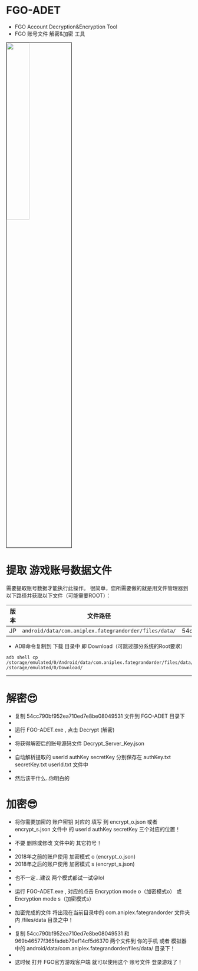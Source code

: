 # FGO-ADET
- FGO Account Decryption&amp;Encryption Tool 
- FGO 账号文件 解密&amp;加密 工具
<img width="35%" style="border: 1px solid black" src="https://i.imgur.com/Bb5iUlu.png">

# 提取 游戏账号数据文件

需要提取账号数据才能执行此操作。
很简单，您所需要做的就是用文件管理器到以下路径并获取以下文件（可能需要ROOT）： 

| 版本 | 文件路径 | 文件名称 |
| --- | --- | --- | 
| JP | `android/data/com.aniplex.fategrandorder/files/data/` | 54cc790bf952ea710ed7e8be08049531 |

- ADB命令复制到 下载 目录中 即 Download（可跳过部分系统的Root要求）
```console
adb shell cp /storage/emulated/0/Android/data/com.aniplex.fategrandorder/files/data/54cc790bf952ea710ed7e8be08049531 /storage/emulated/0/Download/
```  
-----------------

# 解密😍
- 复制 54cc790bf952ea710ed7e8be08049531 文件到 FGO-ADET 目录下
- 
- 运行 FGO-ADET.exe , 点击 Decrypt (解密)
- 
- 将获得解密后的账号源码文件 Decrypt_Server_Key.json
- 
- 自动解析提取的 userId authKey secretKey 分别保存在 authKey.txt secretKey.txt userId.txt 文件中
- 
- 然后该干什么..你明白的


# 加密😎
- 将你需要加密的 账户密钥 对应的 填写 到 encrypt_o.json 或者 encrypt_s.json 文件中 的 userId authKey secretKey 三个对应的位置！
- 
- 不要 删除或修改 文件中的 其它符号！
- 
- 2018年之前的账户使用 加密模式 o (encrypt_o.json)
- 2018年之后的账户使用 加密模式 s (encrypt_s.json)
- 
- 也不一定...建议 两个模式都试一试😛lol
- 
- 运行 FGO-ADET.exe , 对应的点击  Encryption mode o（加密模式o） 或 Encryption mode s（加密模式s）
- 
- 加密完成的文件 将出现在当前目录中的 com.aniplex.fategrandorder 文件夹内 /files/data 目录之中！
- 
- 复制 54cc790bf952ea710ed7e8be08049531 和 969b46577f365fadeb79ef14cf5d6370 两个文件到 你的手机 或者 模拟器 中的 android/data/com.aniplex.fategrandorder/files/data/ 目录下！
- 
- 这时候 打开 FGO官方游戏客户端 就可以使用这个 账号文件 登录游戏了！

















